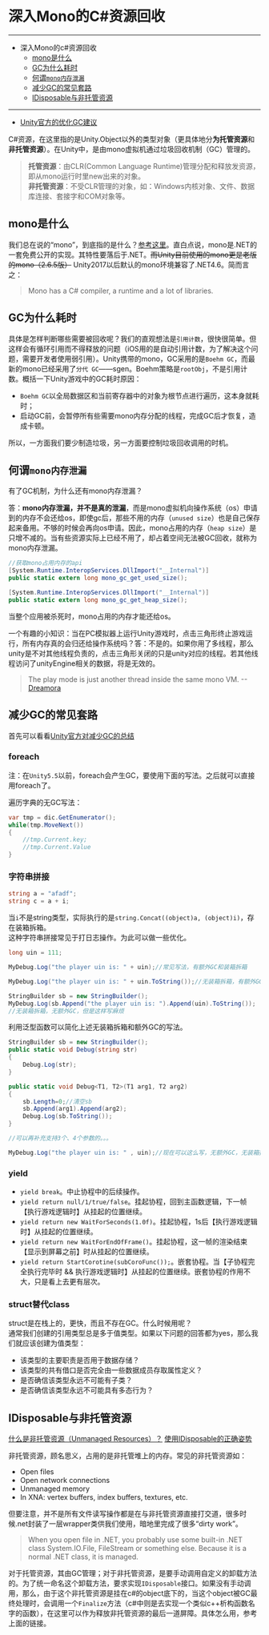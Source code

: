 # 深入Mono的C\#资源回收

---
- 深入Mono的c\#资源回收
    - [mono是什么](#mono是什么)
    - [GC为什么耗时](#GC为什么耗时)
    - [何谓`mono内存泄漏`](#何谓`mono内存泄漏`)
    - [减少GC的常见套路](#减少GC的常见套路)
    - [IDisposable与非托管资源](#IDisposable与非托管资源)
---

* [Unity官方的优化GC建议](https://unity3d.com/learn/tutorials/topics/performance-optimization/optimizing-garbage-collection-unity-games)


C\#资源，在这里指的是Unity.Object以外的类型对象（更具体地分**为托管资源**和**非托管资源**）。在Unity中，是由mono虚拟机通过垃圾回收机制（GC）管理的。

> **托管资源**：由CLR\(Common Language Runtime\)管理分配和释放发资源，即从mono运行时里new出来的对象。  
> **非托管资源**：不受CLR管理的对象，如：Windows内核对象、文件、数据库连接、套接字和COM对象等。

## mono是什么

我们总在说的“mono”，到底指的是什么？[参考这里](http://www.mono-project.com/docs/about-mono/)。直白点说，mono是.NET的一套免费公开的实现。其特性要落后于.NET。~~而Unity目前使用的mono更是老版的mono（2.6.5版）~~ Unity2017以后默认的mono环境兼容了.NET4.6。简而言之：

> Mono has a C\# compiler, a runtime and a lot of libraries.



## GC为什么耗时

具体是怎样判断哪些需要被回收呢？我们的直观想法是`引用计数`，很快很简单。但这样会有循环引用而不得释放的问题（iOS用的是自动引用计数，为了解决这个问题，需要开发者使用弱引用）。Unity携带的mono，GC采用的是`Boehm GC`，而最新的mono已经采用了`分代 GC`——sgen。Boehm策略是`rootObj`，不是引用计数。概括一下Unity游戏中的GC耗时原因：

* `Boehm GC`以全局数据区和当前寄存器中的对象为根节点进行遍历，这本身就耗时；
* 启动GC前，会暂停所有些需要mono内存分配的线程，完成GC后才恢复，造成卡顿。

所以，一方面我们要少制造垃圾，另一方面要控制垃圾回收调用的时机。

## 何谓`mono内存泄漏`

有了GC机制，为什么还有mono内存泄漏？

答：**mono内存泄漏，并不是真的泄漏**，而是mono虚拟机向操作系统（os）申请到的内存不会还给os，即使gc后，那些不用的内存（`unused size`）也是自己保存起来备用。不够的时候会再向os申请。因此，mono占用的内存（`heap size`）是只增不减的。当有些资源实际上已经不用了，却占着空间无法被GC回收，就称为mono内存泄漏。

```csharp
//获取mono占用内存的api
[System.Runtime.InteropServices.DllImport("__Internal")]
public static extern long mono_gc_get_used_size();

[System.Runtime.InteropServices.DllImport("__Internal")]
public static extern long mono_gc_get_heap_size();
```

当整个应用被杀死时，mono占用的内存才能还给os。

一个有趣的小知识：当在PC模拟器上运行Unity游戏时，点击三角形终止游戏运行，所有内存真的会归还给操作系统吗？答：不是的。如果你用了多线程，那么unity是不对其他线程负责的，点击三角形关闭的只是unity对应的线程。若其他线程访问了unityEngine相关的数据，将是无效的。

> The play mode is just another thread inside the same mono VM. --[Dreamora](https://forum.unity3d.com/threads/threading-causes-memory-leak.87652/)



## 减少GC的常见套路

首先可以看看[Unity官方对减少GC的总结](https://unity3d.com/learn/tutorials/topics/performance-optimization/optimizing-garbage-collection-unity-games)

### foreach

注：在`Unity5.5`以前，foreach会产生GC，要使用下面的写法。之后就可以直接用foreach了。

遍历字典的无GC写法：

```csharp
var tmp = dic.GetEnumerator();
while(tmp.MoveNext())
{
    //tmp.Current.key;
    //tmp.Current.Value
}
```

### 字符串拼接

```csharp
string a = "afadf";
string c = a + i;
```

当`i`不是string类型，实际执行的是`string.Concat((object)a, (object)i)`，存在装箱拆箱。  
这种字符串拼接常见于打日志操作。为此可以做一些优化。

```csharp
long uin = 111;

MyDebug.Log("the player uin is: " + uin);//常见写法，有额外GC和装箱拆箱

MyDebug.Log("the player uin is: " + uin.ToString());//无装箱拆箱，有额外GC

StringBuilder sb = new StringBuilder();
MyDebug.Log(sb.Append("the player uin is: ").Append(uin).ToString()); 
//无装箱拆箱，无额外GC，但是这样写麻烦
```

利用泛型函数可以简化上述无装箱拆箱和额外GC的写法。

```csharp
StringBuilder sb = new StringBuilder();
public static void Debug(string str)
{
    Debug.Log(str);
}

public static void Debug<T1, T2>(T1 arg1, T2 arg2)
{
    sb.Length=0;//清空sb
    sb.Append(arg1).Append(arg2);
    Debug.Log(sb.ToString());
}

//可以再补充支持3个、4个参数的。。。

MyDebug.Log("the player uin is: " , uin);//现在可以这么写，无额外GC，无装箱拆箱
```

### yield

- `yield break`。中止协程中的后续操作。
- `yield return null/1/true/false`。挂起协程，回到主函数逻辑，下一帧【执行游戏逻辑时】从挂起的位置继续。
- `yield return new WaitForSeconds(1.0f)`。挂起协程，1s后【执行游戏逻辑时】从挂起的位置继续。
- `yield return new WaitForEndOfFrame()`。挂起协程，这一帧的渲染结束【显示到屏幕之前】时从挂起的位置继续。
- `yield return StartCorotine(subCoroFunc());`。嵌套协程。当【子协程完全执行完毕时 && 执行游戏逻辑时】从挂起的位置继续。嵌套协程的作用不大，只是看上去更有层次。
 

### struct替代class

struct是在栈上的，更快，而且不存在GC。什么时候用呢？  
通常我们创建的引用类型总是多于值类型。如果以下问题的回答都为yes，那么我们就应该创建为值类型：

* 该类型的主要职责是否用于数据存储？
* 该类型的共有借口是否完全由一些数据成员存取属性定义？
* 是否确信该类型永远不可能有子类？
* 是否确信该类型永远不可能具有多态行为？



## IDisposable与非托管资源

[什么是非托管资源（Unmanaged Resources）？](https://stackoverflow.com/questions/3433197/what-exactly-are-unmanaged-resources)
[使用IDisposable的正确姿势](https://stackoverflow.com/questions/538060/proper-use-of-the-idisposable-interface)

非托管资源，顾名思义，占用的是非托管堆上的内存。常见的非托管资源如：

- Open files
- Open network connections
- Unmanaged memory
- In XNA: vertex buffers, index buffers, textures, etc.

但要注意，并不是所有文件读写操作都是在与非托管资源直接打交道，很多时候.net封装了一层wrapper类供我们使用，暗地里完成了很多“dirty work”。

> When you open file in .NET, you probably use some built-in .NET class System.IO.File, FileStream or something else. Because it is a normal .NET class, it is managed.

对于托管资源，其由GC管理；对于非托管资源，是要手动调用自定义的卸载方法的。为了统一命名这个卸载方法，要求实现`IDisposable`接口。如果没有手动调用，那么，由于这个非托管资源是挂在c#的object底下的，当这个object被GC最终处理时，会调用一个`Finalize`方法（c#中则是去实现一个类似c++析构函数名字的函数），在这里可以作为释放非托管资源的最后一道屏障。具体怎么用，参考上面的链接。

